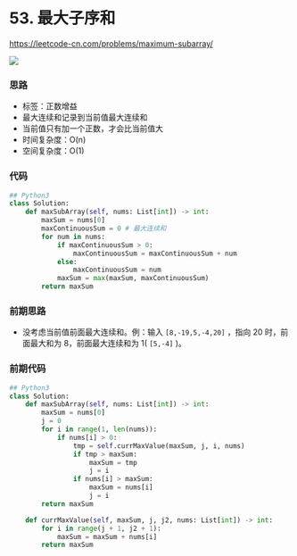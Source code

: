 # 53. 最大子序和

https://leetcode-cn.com/problems/maximum-subarray/

![](https://deppwang.oss-cn-beijing.aliyuncs.com/blog/2020-02-19-143456.jpg)

### 思路

- 标签：正数增益
- 最大连续和记录到当前值最大连续和
- 当前值只有加一个正数，才会比当前值大
- 时间复杂度：O(n)
- 空间复杂度：O(1)

### 代码

```python
## Python3
class Solution:
    def maxSubArray(self, nums: List[int]) -> int:
        maxSum = nums[0]
        maxContinuousSum = 0 # 最大连续和
        for num in nums:
            if maxContinuousSum > 0:
                maxContinuousSum = maxContinuousSum + num
            else:
                maxContinuousSum = num
            maxSum = max(maxSum, maxContinuousSum)
        return maxSum
```

### 前期思路

- 没考虑当前值前面最大连续和。例：输入 `[8,-19,5,-4,20]` ，指向 20 时，前面最大和为 8，前面最大连续和为 1( `[5,-4]` )。

### 前期代码

```python
## Python3
class Solution:
    def maxSubArray(self, nums: List[int]) -> int:
        maxSum = nums[0]
        j = 0
        for i in range(1, len(nums)):
            if nums[i] > 0:
                tmp = self.currMaxValue(maxSum, j, i, nums)
                if tmp > maxSum:
                    maxSum = tmp
                    j = i
                if nums[i] > maxSum:
                    maxSum = nums[i]
                    j = i
        return maxSum

    def currMaxValue(self, maxSum, j, j2, nums: List[int]) -> int:
        for i in range(j + 1, j2 + 1):
            maxSum = maxSum + nums[i]
        return maxSum
```

